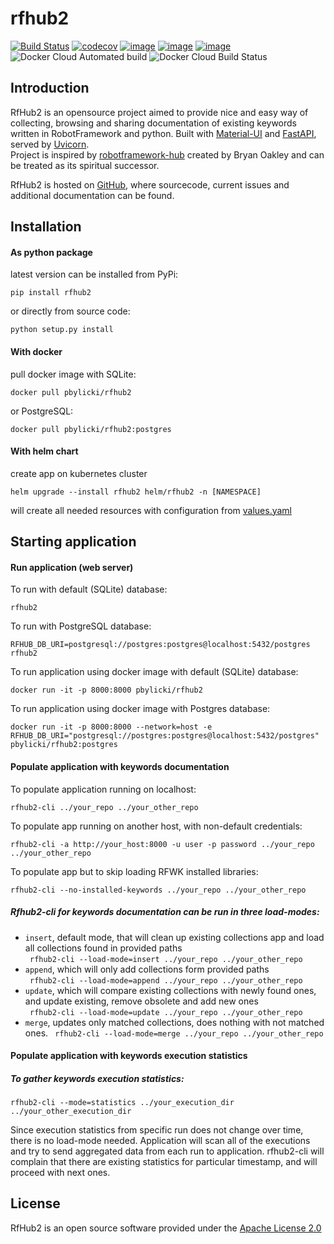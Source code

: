 # rfhub2

[![Build Status](https://travis-ci.org/pbylicki/rfhub2.svg?branch=master)](https://travis-ci.org/pbylicki/rfhub2)
[![codecov](https://codecov.io/gh/pbylicki/rfhub2/branch/master/graph/badge.svg)](https://codecov.io/gh/pbylicki/rfhub2)
[![image](https://img.shields.io/pypi/v/rfhub2.svg)](https://pypi.org/project/rfhub2/)
[![image](https://img.shields.io/pypi/pyversions/rfhub2.svg)](https://pypi.org/project/rfhub2/)
[![image](https://img.shields.io/pypi/wheel/rfhub2.svg)](https://pypi.org/project/rfhub2/)
![Docker Cloud Automated build](https://img.shields.io/docker/cloud/automated/pbylicki/rfhub2.svg)
![Docker Cloud Build Status](https://img.shields.io/docker/cloud/build/pbylicki/rfhub2.svg)

## Introduction
RfHub2 is an opensource project aimed to provide nice and easy way of collecting, browsing and sharing documentation 
of existing keywords written in RobotFramework and python. Built with [Material-UI](https://material-ui.com/) 
and [FastAPI](https://fastapi.tiangolo.com/), served by [Uvicorn](https://www.uvicorn.org/).\
Project is inspired by [robotframework-hub](https://github.com/boakley/robotframework-hub) 
created by Bryan Oakley and can be treated as its spiritual successor.

RfHub2 is hosted on [GitHub](https://github.com/pbylicki/rfhub2), where sourcecode, current issues and additional documentation can be found.

## Installation
#### As python package
latest version can be installed from PyPi:
```
pip install rfhub2
```
or directly from source code:
```
python setup.py install
```
#### With docker
pull docker image with SQLite:
```
docker pull pbylicki/rfhub2
```
or PostgreSQL:
```
docker pull pbylicki/rfhub2:postgres
```
#### With helm chart
create app on kubernetes cluster
```
helm upgrade --install rfhub2 helm/rfhub2 -n [NAMESPACE] 
```
will create all needed resources with configuration from [values.yaml](helm/rfhub2/values.yaml)

## Starting application
#### Run application (web server)
To run with default (SQLite) database:
```
rfhub2
```
To run with PostgreSQL database:
```
RFHUB_DB_URI=postgresql://postgres:postgres@localhost:5432/postgres rfhub2
```
To run application using docker image with default (SQLite) database:
```
docker run -it -p 8000:8000 pbylicki/rfhub2
```
To run application using docker image with Postgres database:
```
docker run -it -p 8000:8000 --network=host -e RFHUB_DB_URI="postgresql://postgres:postgres@localhost:5432/postgres" pbylicki/rfhub2:postgres
```
#### Populate application with keywords documentation
To populate application running on localhost:
```
rfhub2-cli ../your_repo ../your_other_repo
```
To populate app running on another host, with non-default credentials:
```
rfhub2-cli -a http://your_host:8000 -u user -p password ../your_repo ../your_other_repo
```
To populate app but to skip loading RFWK installed libraries:
```
rfhub2-cli --no-installed-keywords ../your_repo ../your_other_repo
```
##### Rfhub2-cli for keywords documentation can be run in three load-modes:

- `insert`, default mode, that will clean up existing collections app and load all collections found in provided paths  
``` rfhub2-cli --load-mode=insert ../your_repo ../your_other_repo```
- `append`, which will only add collections form provided paths  
``` rfhub2-cli --load-mode=append ../your_repo ../your_other_repo```
- `update`, which will compare existing collections with newly found ones, and update existing, remove obsolete and add new ones  
``` rfhub2-cli --load-mode=update ../your_repo ../your_other_repo```
- `merge`, updates only matched collections, does nothing with not matched ones.
``` rfhub2-cli --load-mode=merge ../your_repo ../your_other_repo```

#### Populate application with keywords execution statistics
##### To gather keywords execution statistics:
``` 
rfhub2-cli --mode=statistics ../your_execution_dir ../your_other_execution_dir
```
Since execution statistics from specific run does not change over time, there is no load-mode needed.
Application will scan all of the executions and try to send aggregated data from each run to application.
rfhub2-cli will complain that there are existing statistics for particular timestamp, and will proceed with next ones.  
## License
RfHub2 is an open source software provided under the [Apache License 2.0](http://apache.org/licenses/LICENSE-2.0)
